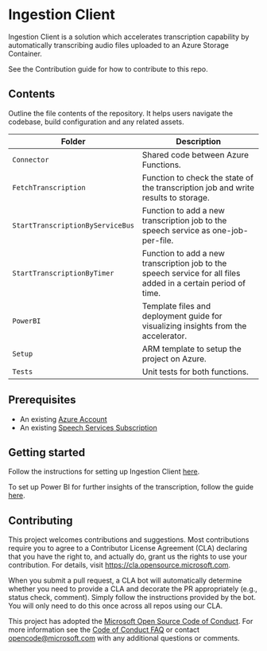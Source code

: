 # Ingestion Client

<!-- 
Guidelines on README format: https://review.docs.microsoft.com/help/onboard/admin/samples/concepts/readme-template?branch=master

Guidance on onboarding samples to docs.microsoft.com/samples: https://review.docs.microsoft.com/help/onboard/admin/samples/process/onboarding?branch=master

Taxonomies for products and languages: https://review.docs.microsoft.com/new-hope/information-architecture/metadata/taxonomies?branch=master
-->

Ingestion Client is a solution which accelerates transcription capability by automatically transcribing audio files uploaded to an Azure Storage Container.

See the Contribution guide for how to contribute to this repo.

## Contents

Outline the file contents of the repository. It helps users navigate the codebase, build configuration and any related assets.

| Folder       | Description                                |
|-------------------|--------------------------------------------|
| `Connector`       | Shared code between Azure Functions.                       |
| `FetchTranscription`    | Function to check the state of the transcription job and write results to storage.             |
| `StartTranscriptionByServiceBus`      | Function to add a new transcription job to the speech service as one-job-per-file.      |
| `StartTranscriptionByTimer`      | Function to add a new transcription job to the speech service for all files added in a certain period of time.      |
| `PowerBI`    | Template files and deployment guide for visualizing insights from the accelerator.             |
| `Setup` | ARM template to setup the project on Azure. |
| `Tests`       | Unit tests for both functions.                          |

## Prerequisites

* An existing [Azure Account](https://azure.microsoft.com/free/)
* An existing [Speech Services Subscription](https://ms.portal.azure.com/#create/Microsoft.CognitiveServicesSpeechServices)

## Getting started

Follow the instructions for setting up Ingestion Client [here](Setup/guide.md).

To set up Power BI for further insights of the transcription, follow the guide [here](PowerBI/README.md).

## Contributing

This project welcomes contributions and suggestions.  Most contributions require you to agree to a
Contributor License Agreement (CLA) declaring that you have the right to, and actually do, grant us
the rights to use your contribution. For details, visit https://cla.opensource.microsoft.com.

When you submit a pull request, a CLA bot will automatically determine whether you need to provide
a CLA and decorate the PR appropriately (e.g., status check, comment). Simply follow the instructions
provided by the bot. You will only need to do this once across all repos using our CLA.

This project has adopted the [Microsoft Open Source Code of Conduct](https://opensource.microsoft.com/codeofconduct/).
For more information see the [Code of Conduct FAQ](https://opensource.microsoft.com/codeofconduct/faq/) or
contact [opencode@microsoft.com](mailto:opencode@microsoft.com) with any additional questions or comments.
